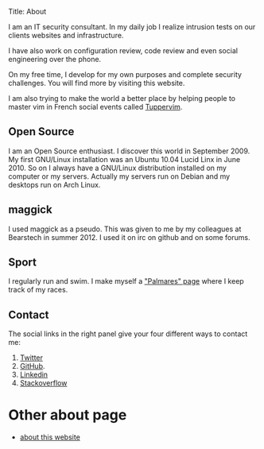 Title: About

I am an IT security consultant. In my daily job I realize intrusion tests on our
clients websites and infrastructure.

I have also work on configuration review, code review and even social
engineering over the phone.

On my free time, I develop for my own purposes and complete security challenges.
You will find more by visiting this website.

I am also trying to make the world a better place by helping people to master
vim in French social events called [Tuppervim](http://tuppervim.org).

## Open Source

I am an Open Source enthusiast. I discover this world in September 2009. My
first GNU/Linux installation was an Ubuntu 10.04 Lucid Linx in June 2010. So on
I always have a GNU/Linux distribution installed on my computer or my servers.
Actually my servers run on Debian and my desktops run on Arch Linux.

## maggick

I used maggick as a pseudo. This was given to me by my colleagues at Bearstech
in summer 2012. I used it on irc on github and on some forums.

## Sport

I regularly run and swim. I make myself a ["Palmares" page](/pages/palmares.html)
where I keep track of my races.

## Contact

The social links in the right panel give your four different ways to contact me:

  1. [Twitter](https://twitter.com/matthieukeller)
  2. [GitHub](https://github.com/maggick).
  3. [Linkedin](https://linkedin.com/in/matthieukeller)
  4. [Stackoverflow](https://http://stackoverflow.com/users/1827067/maggick)

# Other about page

* [about this website](/pages/about-this-website.html)
